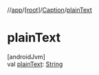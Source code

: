 //[app](../../../index.md)/[[root]](../index.md)/[Caption](index.md)/[plainText](plain-text.md)

# plainText

[androidJvm]\
val [plainText](plain-text.md): [String](https://kotlinlang.org/api/latest/jvm/stdlib/kotlin/-string/index.html)
